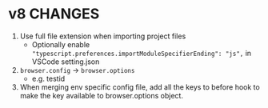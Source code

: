 # v8 CHANGES
1. Use full file extension when importing project files
    - Optionally enable `"typescript.preferences.importModuleSpecifierEnding": "js",` in VSCode setting.json
2. `browser.config` -> `browser.options`
    - e.g. testid
3. When merging env specific config file, add all the keys to before hook to make the key available to browser.options object.